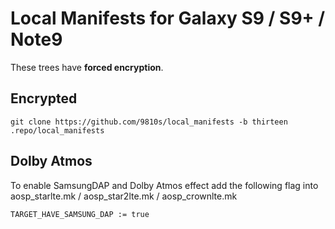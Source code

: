 # Local Manifests for Galaxy S9 / S9+ / Note9

These trees have **forced encryption**.

## Encrypted
```git clone https://github.com/9810s/local_manifests -b thirteen .repo/local_manifests```

## Dolby Atmos
To enable SamsungDAP and Dolby Atmos effect add the following flag into aosp_starlte.mk / aosp_star2lte.mk / aosp_crownlte.mk

```TARGET_HAVE_SAMSUNG_DAP := true```
